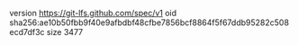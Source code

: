 version https://git-lfs.github.com/spec/v1
oid sha256:ae10b50fbb9f40e9afbdbf48cfbe7856bcf8864f5f67ddb95282c508ecd7df3c
size 3477
